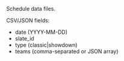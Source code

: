 Schedule data files.

CSV/JSON fields:
  - date (YYYY-MM-DD)
  - slate_id
  - type (classic|showdown)
  - teams (comma-separated or JSON array)
